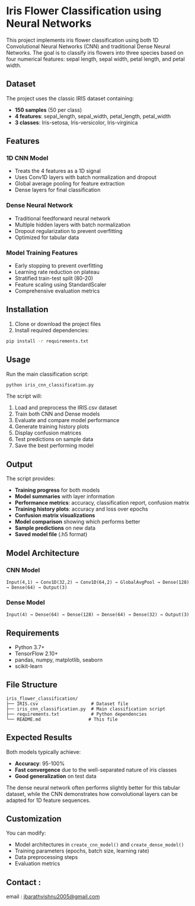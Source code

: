 # Iris Flower Classification using Neural Networks

This project implements iris flower classification using both 1D Convolutional Neural Networks (CNN) and traditional Dense Neural Networks. The goal is to classify iris flowers into three species based on four numerical features: sepal length, sepal width, petal length, and petal width.

## Dataset

The project uses the classic IRIS dataset containing:
- **150 samples** (50 per class)
- **4 features**: sepal_length, sepal_width, petal_length, petal_width
- **3 classes**: Iris-setosa, Iris-versicolor, Iris-virginica

## Features

### 1D CNN Model
- Treats the 4 features as a 1D signal
- Uses Conv1D layers with batch normalization and dropout
- Global average pooling for feature extraction
- Dense layers for final classification

### Dense Neural Network
- Traditional feedforward neural network
- Multiple hidden layers with batch normalization
- Dropout regularization to prevent overfitting
- Optimized for tabular data

### Model Training Features
- Early stopping to prevent overfitting
- Learning rate reduction on plateau
- Stratified train-test split (80-20)
- Feature scaling using StandardScaler
- Comprehensive evaluation metrics

## Installation

1. Clone or download the project files
2. Install required dependencies:
```bash
pip install -r requirements.txt
```

## Usage

Run the main classification script:
```bash
python iris_cnn_classification.py
```

The script will:
1. Load and preprocess the IRIS.csv dataset
2. Train both CNN and Dense models
3. Evaluate and compare model performance
4. Generate training history plots
5. Display confusion matrices
6. Test predictions on sample data
7. Save the best performing model

## Output

The script provides:
- **Training progress** for both models
- **Model summaries** with layer information
- **Performance metrics**: accuracy, classification report, confusion matrix
- **Training history plots**: accuracy and loss over epochs
- **Confusion matrix visualizations**
- **Model comparison** showing which performs better
- **Sample predictions** on new data
- **Saved model file** (.h5 format)

## Model Architecture

### CNN Model
```
Input(4,1) → Conv1D(32,2) → Conv1D(64,2) → GlobalAvgPool → Dense(128) → Dense(64) → Output(3)
```

### Dense Model
```
Input(4) → Dense(64) → Dense(128) → Dense(64) → Dense(32) → Output(3)
```

## Requirements

- Python 3.7+
- TensorFlow 2.10+
- pandas, numpy, matplotlib, seaborn
- scikit-learn

## File Structure

```
iris_flower_classification/
├── IRIS.csv                    # Dataset file
├── iris_cnn_classification.py  # Main classification script
├── requirements.txt            # Python dependencies
└── README.md                  # This file
```

## Expected Results

Both models typically achieve:
- **Accuracy**: 95-100%
- **Fast convergence** due to the well-separated nature of iris classes
- **Good generalization** on test data

The dense neural network often performs slightly better for this tabular dataset, while the CNN demonstrates how convolutional layers can be adapted for 1D feature sequences.

## Customization

You can modify:
- Model architectures in `create_cnn_model()` and `create_dense_model()`
- Training parameters (epochs, batch size, learning rate)
- Data preprocessing steps
- Evaluation metrics

## Contact :

email : jbarathvishnu2005@gmail.com

